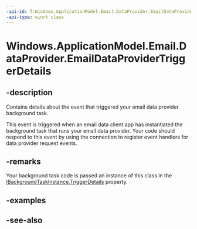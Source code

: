 ----api-id: T:Windows.ApplicationModel.Email.DataProvider.EmailDataProviderTriggerDetails
-api-type: winrt class
---<!-- Class syntax.public class EmailDataProviderTriggerDetails : Windows.ApplicationModel.Email.DataProvider.IEmailDataProviderTriggerDetails--># Windows.ApplicationModel.Email.DataProvider.EmailDataProviderTriggerDetails## -descriptionContains details about the event that triggered your email data provider background task.This event is triggered when an email data client app has instantiated the background task that runs your email data provider. Your code should respond to this event by using the connection to register event handlers for data provider request events.## -remarksYour background task code is passed an instance of this class in the [IBackgroundTaskInstance.TriggerDetails](XREF:TODO:windows.applicationmodel.background.ibackgroundtaskinstance.triggerdetails) property.## -examples## -see-also